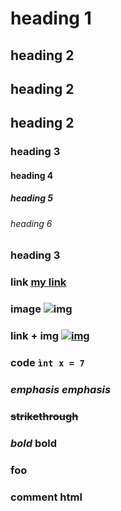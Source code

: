 # heading 1
## heading 2
## heading 2
## heading 2
### heading 3
#### heading 4
##### heading 5
###### heading 6
### heading 3


### link [my link](http://example.com)

### image ![img](http://example.com/img.png)

### link + img [![img](http://example.com/img.png)](http://example.com)

### code `ìnt x = 7`

### *emphasis* _emphasis_

### ~~strikethrough~~ 

### _bold_ __bold__

### <div>foo</div>

### <!-- This is a simple comment --> comment html